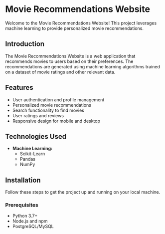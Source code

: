 # Movie Recommendations Website

Welcome to the Movie Recommendations Website! This project leverages machine learning to provide personalized movie recommendations.


## Introduction

The Movie Recommendations Website is a web application that recommends movies to users based on their preferences. The recommendations are generated using machine learning algorithms trained on a dataset of movie ratings and other relevant data.

## Features

- User authentication and profile management
- Personalized movie recommendations
- Search functionality to find movies
- User ratings and reviews
- Responsive design for mobile and desktop

## Technologies Used

- **Machine Learning:**
  - Scikit-Learn
  - Pandas
  - NumPy
    

## Installation

Follow these steps to get the project up and running on your local machine.

### Prerequisites

- Python 3.7+
- Node.js and npm
- PostgreSQL/MySQL


